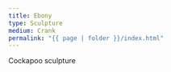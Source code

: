 ```yaml
---
title: Ebony
type: Sculpture
medium: Crank
permalink: "{{ page | folder }}/index.html"
---
```

Cockapoo sculpture

